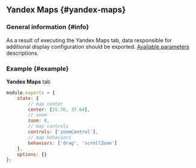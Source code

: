 ## Yandex Maps {#yandex-maps}

### General information {#info}

As a result of executing the Yandex Maps tab, data responsible for additional display
configuration should be exported.
[Available parameters](https://tech.yandex.ru/maps/doc/jsapi/2.1/ref/reference/Map-docpage#Map__constructor-summary) descriptions.

### Example {#example}

**Yandex Maps** tab
```js
module.exports = {
    state: {
        // map center
        center: [55.76, 37.64],
        // soom
        zoom: 8,
        // map controls
        controls: ['zoomControl'],
        // map behaviors
        behaviors: ['drag', 'scrollZoom']
    },
    options: {}
};
```
